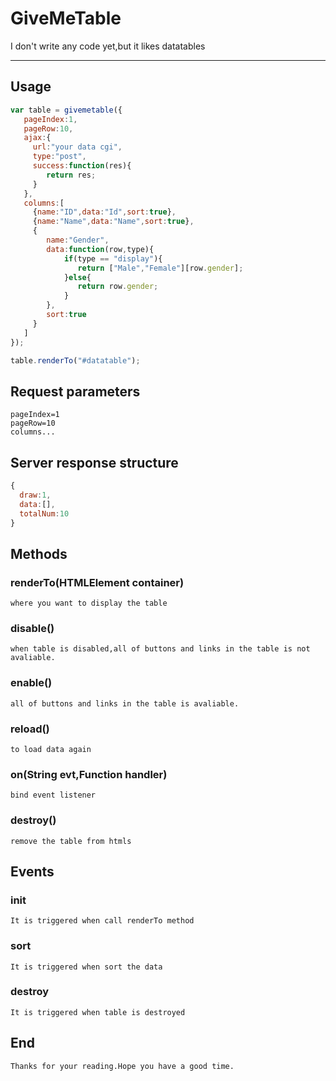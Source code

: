 # GiveMeTable

I don't write any code yet,but it likes datatables 

---

## Usage

```javascript
var table = givemetable({
   pageIndex:1,
   pageRow:10,
   ajax:{
     url:"your data cgi",
     type:"post",
     success:function(res){
        return res;
     }
   },
   columns:[
     {name:"ID",data:"Id",sort:true},
     {name:"Name",data:"Name",sort:true},
     {
        name:"Gender",
        data:function(row,type){
            if(type == "display"){
               return ["Male","Female"][row.gender];
            }else{
               return row.gender;
            }
        },
        sort:true
     }
   ]
});

table.renderTo("#datatable");

```

## Request parameters

```
pageIndex=1
pageRow=10
columns...
```

## Server response structure

```javascript
{
  draw:1,
  data:[],
  totalNum:10
}
```

## Methods

### renderTo(HTMLElement container)

    where you want to display the table

### disable()

    when table is disabled,all of buttons and links in the table is not avaliable.

### enable()

    all of buttons and links in the table is avaliable.

### reload()

    to load data again

### on(String evt,Function handler)

    bind event listener

### destroy()

    remove the table from htmls
    
    
## Events

### init

    It is triggered when call renderTo method

### sort

    It is triggered when sort the data

### destroy

    It is triggered when table is destroyed
    
## End

    Thanks for your reading.Hope you have a good time.
